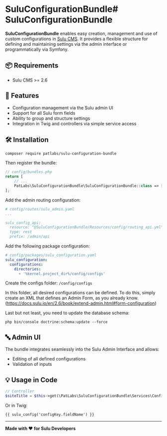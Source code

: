 # SuluConfigurationBundle# SuluConfigurationBundle

**SuluConfigurationBundle** enables easy creation, management and use of custom configurations in [Sulu CMS](https://sulu.io).
It provides a flexible structure for defining and maintaining settings via the admin interface or programmatically via Symfony.

## 📦 Requirements

* Sulu CMS >= 2.6

## 🚀 Features

* Configuration management via the Sulu admin UI
* Support for all Sulu form fields
* Ability to group and structure settings
* Integration in Twig and controllers via simple service access

## 🛠️ Installation

```shell script
composer require patlabs/sulu-configuration-bundle
```

Then register the bundle:

```php
// config/bundles.php
return [
    // ...
    PatLabs\SuluConfigurationBundle\SuluConfigurationBundle::class => ['all' => true],
];
```

Add the admin routing configuration:

```yaml
# config/routes/sulu_admin.yaml
...

sulu_config_api:
  resource: "@SuluConfigurationBundle/Resources/config/routing_api.yml"
  type: rest
  prefix: /admin/api

```

Add the following package configuration:

```yaml
# config/packages/sulu_configuration.yaml
sulu_configuration:
  configurations:
    directories:
      - '%kernel.project_dir%/config/configs'
```

Create the configs folder: `/config/configs`

In this folder, all desired configurations can be defined. To do this, simply create an XML that defines an Admin Form, as you already know. (https://docs.sulu.io/en/2.6/book/extend-admin.html#form-configuration)

Last but not least, you need to update the database schema:

```shell script
php bin/console doctrine:schema:update --force
```

## 🔤️ Admin UI

The bundle integrates seamlessly into the Sulu Admin Interface and allows:

* Editing of all defined configurations
* Validation of inputs

## 💡 Usage in Code

```php
// Controller
$siteTitle = $this->get(\PatLabs\SuluConfigurationBundle\Services\ConfigService::class)->getConfig('configKey.fieldName');
```

Or in Twig:

```twig
{{ sulu_config('configKey.fieldName') }}
```

---

**Made with ❤️ for Sulu Developers**